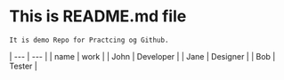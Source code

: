 # This is README.md file

    It is demo Repo for Practcing og Github.

| --- | --- |
| name | work |
| John | Developer |
| Jane | Designer |
| Bob | Tester |

